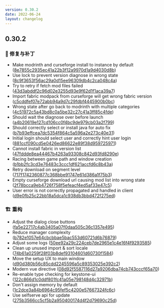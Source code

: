```yaml
---
version: 0.30.2
date: 2022-06-24
layout: changelog
---
```

## 0.30.2
### 🐛 修复与补丁

- Make modrinth and curseforge install to instance by default ([8e7855c2935ec41a22b3f12a9970d1a9d4030d8b](https://github.com/Voxelum/x-minecraft-launcher/commit/8e7855c2935ec41a22b3f12a9970d1a9d4030d8b))
- Use lock to prevent version diagnose in wrong state ([8c9f3653f56ac29a0d15ee96309db4c2ca048c4a](https://github.com/Voxelum/x-minecraft-launcher/commit/8c9f3653f56ac29a0d15ee96309db4c2ca048c4a))
- Try to retry if fetch mod files failed ([43d3abddf2c96d02e3255d93e9f62d1f1aca39a7](https://github.com/Voxelum/x-minecraft-launcher/commit/43d3abddf2c96d02e3255d93e9f62d1f1aca39a7))
- Import fabric modpack from curseforge will get wrong fabric version ([c5cddfef07e72abb94a9d7c29fdbf4445900b0bc](https://github.com/Voxelum/x-minecraft-launcher/commit/c5cddfef07e72abb94a9d7c29fdbf4445900b0bc))
- Wrong state after go back to modrinth with multiple categories ([4c51972c5a43bd8c0a5be32c27c41a3ff85c4fde](https://github.com/Voxelum/x-minecraft-launcher/commit/4c51972c5a43bd8c0a5be32c27c41a3ff85c4fde))
- Should wait the diagnose over before launch ([a4b20619e127cd106cc0f4bc9de979cb03a2f799](https://github.com/Voxelum/x-minecraft-launcher/commit/a4b20619e127cd106cc0f4bc9de979cb03a2f799))
- Should correctly select or install java for auto fix ([b7b93effcea7dc5354f864c5a596a2e273c40e31](https://github.com/Voxelum/x-minecraft-launcher/commit/b7b93effcea7dc5354f864c5a596a2e273c40e31))
- Initial login should select user and correctly hint user login ([881ccf090cd5e0426ed86622e89f38d959725971](https://github.com/Voxelum/x-minecraft-launcher/commit/881ccf090cd5e0426ed86622e89f38d959725971))
- Cannot install fabric in version list ([47fddde8ea44467b4263a93308c842d93fd8290e](https://github.com/Voxelum/x-minecraft-launcher/commit/47fddde8ea44467b4263a93308c842d93fd8290e))
- Racing between game path and window creation ([b1bb2fc3cd3e76483c3ccc1df621accfd6c8b43a](https://github.com/Voxelum/x-minecraft-launcher/commit/b1bb2fc3cd3e76483c3ccc1df621accfd6c8b43a))
- Retry download on segment level ([717f1742360877c368bbe91747e61d386a1f75b3](https://github.com/Voxelum/x-minecraft-launcher/commit/717f1742360877c368bbe91747e61d386a1f75b3))
- Empty curseforge download url causing mod list into wrong state ([2f78bcca9eb4726f758f5efeacf4ed5af33e47c5](https://github.com/Voxelum/x-minecraft-launcher/commit/2f78bcca9eb4726f758f5efeacf4ed5af33e47c5))
- User error is not correctly propagated and handled in client ([d9e0fb25c22bb18a5dca1c938db3bbd472f275ed](https://github.com/Voxelum/x-minecraft-launcher/commit/d9e0fb25c22bb18a5dca1c938db3bbd472f275ed))
### 🏗️ 重构

- Adjust the dialog close buttons ([fa5e22717c4ab3405a07f0daa505c36c1357e495](https://github.com/Voxelum/x-minecraft-launcher/commit/fa5e22717c4ab3405a07f0daa505c36c1357e495))
- Reduce manager complexity ([b782e1057e64cbcbbae5bac553d60721d6b76879](https://github.com/Voxelum/x-minecraft-launcher/commit/b782e1057e64cbcbbae5bac553d60721d6b76879))
- Adjust some logs ([50ee92a29c224ceb7de2965e1c4e16f4f9293585](https://github.com/Voxelum/x-minecraft-launcher/commit/50ee92a29c224ceb7de2965e1c4e16f4f9293585))
- Clean up unused import & sort locale ([74b61a0259f28f03b8def93104601d60730f1584](https://github.com/Voxelum/x-minecraft-launcher/commit/74b61a0259f28f03b8def93104601d60730f1584))
- Move the setup UX to main window ([d90d380b56c85cdd2245596a5c89353025e392c2](https://github.com/Voxelum/x-minecraft-launcher/commit/d90d380b56c85cdd2245596a5c89353025e392c2))
- Modern vue directive ([08d92f5587116d27a9206dba74cb743cccf65a70](https://github.com/Voxelum/x-minecraft-launcher/commit/08d92f5587116d27a9206dba74cb743cccf65a70))
- Re-enable type checking for keystone-ui ([122c866d1c0ddf801fc41a05e798148d4c32971b](https://github.com/Voxelum/x-minecraft-launcher/commit/122c866d1c0ddf801fc41a05e798148d4c32971b))
- Don't assign memory by default ([1c2dce3a84b6964c95fef5c4200e57667324fc6c](https://github.com/Voxelum/x-minecraft-launcher/commit/1c2dce3a84b6964c95fef5c4200e57667324fc6c))
- Use selfserve api for update ([275b3566cc5cf5b2a950400174d4f2d79690c25d](https://github.com/Voxelum/x-minecraft-launcher/commit/275b3566cc5cf5b2a950400174d4f2d79690c25d))